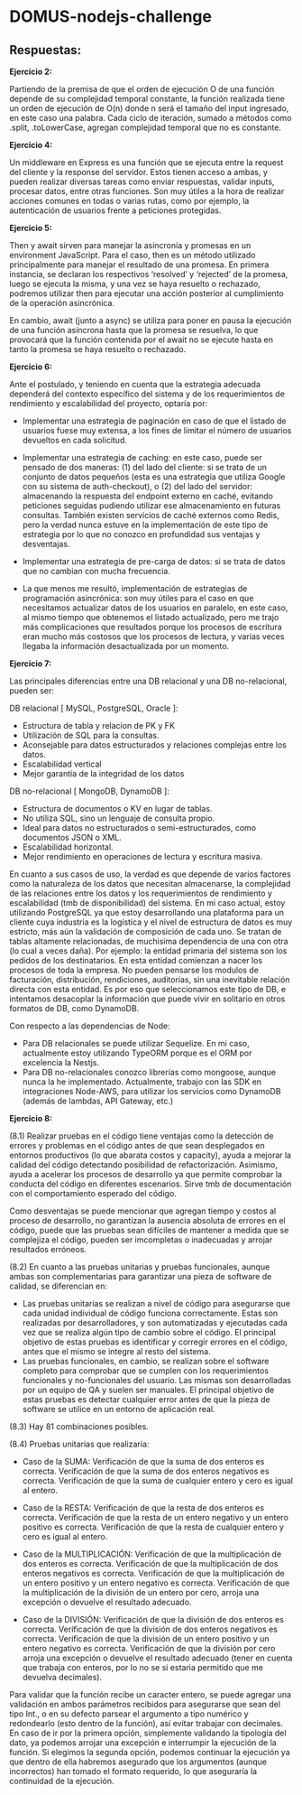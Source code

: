 # DOMUS-nodejs-challenge

## Respuestas:

**Ejercicio 2:**

Partiendo de la premisa de que el orden de ejecución O de una función depende de su complejidad temporal constante, la función realizada tiene un orden de ejecución de O(n) donde n será el tamaño del input ingresado, en este caso una palabra. Cada ciclo de iteración, sumado a métodos como .split, .toLowerCase, agregan complejidad temporal que no es constante. 

**Ejercicio 4:**

Un middleware en Express es una función que se ejecuta entre la request del cliente y la response del servidor. Estos tienen acceso a ambas, y pueden realizar diversas tareas como enviar respuestas, validar inputs, procesar datos, entre otras funciones. Son muy útiles a la hora de realizar acciones comunes en todas o varias rutas, como por ejemplo, la autenticación de usuarios frente a peticiones protegidas. 

**Ejercicio 5:**

Then y await sirven para manejar la asincronía y promesas en un environment JavaScript. 
Para el caso, then es un método utilizado principalmente para manejar el resultado de una promesa. En primera instancia, se declaran los respectivos ‘resolved’ y ‘rejected’ de la promesa, luego se ejecuta la misma, y una vez se haya resuelto o rechazado, podremos utilizar then para ejecutar una acción posterior al cumplimiento de la operación asincrónica. 

En cambio, await (junto a async) se utiliza para poner en pausa la ejecución de una función asíncrona hasta que la promesa se resuelva, lo que provocará que la función contenida por el await no se ejecute hasta en tanto la promesa se haya resuelto o rechazado. 

**Ejercicio 6:**

Ante el postulado, y teniendo en cuenta que la estrategia adecuada dependerá del contexto específico del sistema y de los requerimientos de rendimiento y escalabilidad del proyecto, optaría por:

- Implementar una estrategia de paginación en caso de que el listado de usuarios fuese muy extensa, a los fines de limitar el número de usuarios devueltos en cada solicitud. 

- Implementar una estrategia de caching: en este caso, puede ser pensado de dos maneras: (1) del lado del cliente: si se trata de un conjunto de datos pequeños (esta es una estrategia que utiliza Google con su sistema de auth-checkout), o (2) del lado del servidor: almacenando la respuesta del endpoint externo en caché, evitando peticiones seguidas pudiendo utilizar ese almacenamiento en futuras consultas. También existen servicios de caché externos como Redis, pero la verdad nunca estuve en la implementación de este tipo de estrategia por lo que no conozco en profundidad sus ventajas y desventajas. 

- Implementar una estrategia de pre-carga de datos: si se trata de datos que no cambian con mucha frecuencia. 

- La que menos me resultó, implementación de estrategias de programación asincrónica: son muy útiles para el caso en que necesitamos actualizar datos de los usuarios en paralelo, en este caso, al mismo tiempo que obtenemos el listado actualizado, pero me trajo más complicaciones que resultados porque los procesos de escritura eran mucho más costosos que los procesos de lectura, y varias veces llegaba la información desactualizada por un momento.

**Ejercicio 7:**

Las principales diferencias entre una DB relacional y una DB no-relacional, pueden ser:

DB relacional [ MySQL, PostgreSQL, Oracle ]:
- Estructura de tabla y relacion de PK y FK
- Utilización de SQL para la consultas.
- Aconsejable para datos estructurados y relaciones complejas entre los datos. 
- Escalabilidad vertical
- Mejor garantía de la integridad de los datos

DB no-relacional [ MongoDB, DynamoDB ]:
- Estructura de documentos o KV en lugar de tablas. 
- No utiliza SQL, sino un lenguaje de consulta propio. 
- Ideal para datos no estructurados o semi-estructurados, como documentos JSON o XML. 
- Escalabilidad horizontal. 
- Mejor rendimiento en operaciones de lectura y escritura masiva.

En cuanto a sus casos de uso, la verdad es que depende de varios factores como la naturaleza de los datos que necesitan almacenarse, la complejidad de las relaciones entre los datos y los requerimientos de rendimiento y escalabilidad (tmb de disponibilidad) del sistema. En mi caso actual, estoy utilizando PostgreSQL ya que estoy desarrollando una plataforma para un cliente cuya industria es la logística y el nivel de estructura de datos es muy estricto, más aún la validación de composición de cada uno. Se tratan de tablas altamente relacionadas, de muchisima dependencia de una con otra (lo cual a veces daña). Por ejemplo: la entidad primaria del sistema son los pedidos de los destinatarios. En esta entidad comienzan a nacer los procesos de toda la empresa. No pueden pensarse los modulos de facturación, distribución, rendiciones, auditorías, sin una inevitable relación directa con esta entidad. Es por eso que seleccionamos este tipo de DB, e intentamos desacoplar la información que puede vivir en solitario en otros formatos de DB, como DynamoDB. 

Con respecto a las dependencias de Node:
- Para DB relacionales se puede utilizar Sequelize. En mi caso, actualmente estoy utilizando TypeORM porque es el ORM por excelencia la Nestjs. 
- Para DB no-relacionales conozco librerías como mongoose, aunque nunca la he implementado. Actualmente, trabajo con las SDK en integraciones Node-AWS, para utilizar los servicios como DynamoDB (además de lambdas, API Gateway, etc.)

**Ejercicio 8:**

(8.1) Realizar pruebas en el código tiene ventajas como la detección de errores y problemas en el código antes de que sean desplegados en entornos productivos (lo que abarata costos y capacity), ayuda a mejorar la calidad del código detectando posibilidad de refactorización. Asimismo, ayuda a acelerar los procesos de desarrollo ya que permite comprobar la conducta del código en diferentes escenarios. Sirve tmb de documentación con el comportamiento esperado del código. 

Como desventajas se puede mencionar que agregan tiempo y costos al proceso de desarrollo, no garantizan la ausencia absoluta de errores en el código, puede que las pruebas sean difíciles de mantener a medida que se complejiza el código, pueden ser imcompletas o inadecuadas y arrojar resultados erróneos. 

(8.2) En cuanto a las pruebas unitarias y pruebas funcionales, aunque ambas son complementarias para garantizar una pieza de software de calidad, se diferencian en:

- Las pruebas unitarias se realizan a nivel de código para asegurarse que cada unidad individual de código funciona correctamente. Estas son realizadas por desarrolladores, y son automatizadas y ejecutadas cada vez que se realiza algún tipo de cambio sobre el código. El principal objetivo de estas pruebas es identificar y corregir errores en el código, antes que el mismo se integre al resto del sistema.
- Las pruebas funcionales, en cambio, se realizan sobre el software completo para comprobar que se cumplen con los requerimientos funcionales y no-funcionales del usuario. Las mismas son desarrolladas por un equipo de QA y suelen ser manuales. El principal objetivo de estas pruebas es detectar cualquier error antes de que la pieza de software se utilice en un entorno de aplicación real. 

(8.3) Hay 81 combinaciones posibles.

(8.4) Pruebas unitarias que realizaría:

- Caso de la SUMA:
Verificación de que la suma de dos enteros es correcta.
Verificación de que la suma de dos enteros negativos es correcta.
Verificación de que la suma de cualquier entero y cero es igual al entero. 

- Caso de la RESTA:
Verificación de que la resta de dos enteros es correcta.
Verificación de que la resta de un entero negativo y un entero positivo es correcta.
Verificación de que la resta de cualquier entero y cero es igual al entero. 

- Caso de la MULTIPLICACIÓN:
Verificación de que la multiplicación de dos enteros es correcta.
Verificación de que la multiplicación de dos enteros negativos es correcta.
Verificación de que la multiplicación de un entero positivo y un entero negativo es correcta. 
Verificación de que la multiplicación de la división de un entero por cero, arroja una excepción o devuelve el resultado adecuado. 

- Caso de la DIVISIÓN:
Verificación de que la división de dos enteros es correcta.
Verificación de que la división de dos enteros negativos es correcta.
Verificación de que la división de un entero positivo y un entero negativo es correcta.
Verificación de que la división por cero arroja una excepción o devuelve el resultado adecuado (tener en cuenta que trabaja con enteros, por lo no se si estaria permitido que me devuelva decimales). 

Para validar que la función recibe un caracter entero, se puede agregar una validación en ambos parámetros recibidos para asegurarse que sean del tipo Int., o en su defecto parsear el argumento a tipo numérico y redondearlo (esto dentro de la función), así evitar trabajar con decimales. En caso de ir por la primera opción, simplemente validando la tipología del dato, ya podemos arrojar una excepción e interrumpir la ejecución de la función. Si elegimos la segunda opción, podemos continuar la ejecución ya que dentro de ella habremos asegurado que los argumentos (aunque incorrectos) han tomado el formato requerido, lo que aseguraría la continuidad de la ejecución. 
